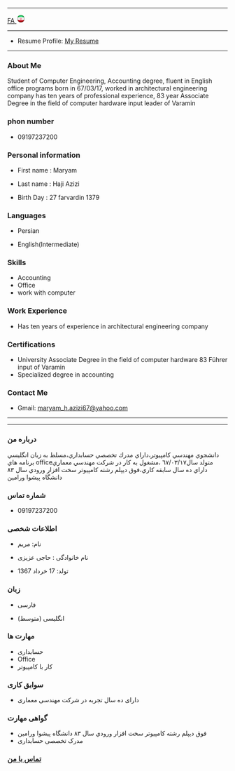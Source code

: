 
---
[FA](index.md)<a class="pt-trigger" href="index" data-animation="62"> <img src="img/Iran.png" width="20" height="20"/></a>

----
- Resume Profile: <a href="https://cvbuilder.me/Resume/en/2a757ea9-681c-4f85-aad9-073dab0698cd?template=template14">My Resume</a>  
----

### About Me
Student of Computer Engineering, Accounting degree, fluent in English office programs born in 67/03/17, worked in architectural engineering company has ten years of professional experience, 83 year Associate Degree in the field of computer hardware input leader of Varamin

### phon number
+ 09197237200


### Personal information
+ First name : Maryam

+ Last name : Haji Azizi

+ Birth Day : 27 farvardin 1379



### Languages
+ Persian

+ English(Intermediate)

### Skills
+ Accounting
+ Office
+ work with computer
 
### Work Experience
+ Has ten years of experience in architectural engineering company


### Certifications
+ University Associate Degree in the field of computer hardware 83 Führer input of Varamin
+ Specialized degree in accounting

### Contact Me
- Gmail: maryam_h.azizi67@yahoo.com

------
------

### درباره من
دانشجوي مهندسي كامپيوتر،داراي مدرك تخصصي حسابداري،مسلط به زبان انگليسي برنامه هاي officeمتولد سال٦٧/٠٣/١٧ ،مشغول به كار در شركت مهندسي معماري داراي ده سال سابقه كاري،فوق ديپلم رشته كامپيوتر سخت افزار ورودي سال ٨٣ دانشگاه پيشوا ورامين

### شماره تماس 
+ 09197237200


### اطلاعات شخصی
+ نام: مریم

+ نام خانوادگی : حاجی عزیزی

+ تولد: 17 خرداد 1367



### زبان
+ فارسی

+ (انگلیسی  (متوسط



### مهارت ها
+ حسابداری
+ Office
+ کار با کامپیوتر
  
  
### سوابق کاری
+ دارای ده سال تجربه در شرکت مهندسی معماری



### گواهی مهارت
+ فوق ديپلم رشته كامپيوتر سخت افزار ورودي سال ٨٣ دانشگاه پيشوا ورامين
+ مدرک تخصصی حسابداری
 

### [تماس با من](maryam_h.azizi67@yahoo.com)
